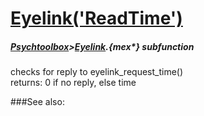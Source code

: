 # [Eyelink('ReadTime')](Eyelink-ReadTime) 
##### [Psychtoolbox](Psychtoolbox)>[Eyelink](Eyelink).{mex*} subfunction


checks for reply to eyelink\_request\_time()  
returns: 0 if no reply, else time   
  


###See also:


